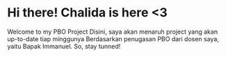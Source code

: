 Hi there! Chalida is here <3
=============================
Welcome to my PBO Project
Disini, saya akan menaruh project yang akan up-to-date tiap minggunya
Berdasarkan penugasan PBO dari dosen saya, yaitu Bapak Immanuel.
So, stay tunned!
